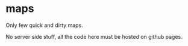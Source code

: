 # maps
Only few quick and dirty maps.

No server side stuff, all the code here must be hosted on github pages.
